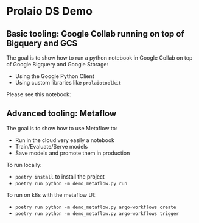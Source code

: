 # Prolaio DS Demo

## Basic tooling: Google Collab running on top of Bigquery and GCS

The goal is to show how to run a python notebook in Google Collab on top of Google Bigquery and Google Storage:

- Using the Google Python Client
- Using custom libraries like `prolaiotoolkit`

Please see this notebook:

## Advanced tooling: Metaflow

The goal is to show how to use Metaflow to:
- Run in the cloud very easily a notebook
- Train/Evaluate/Serve models
- Save models and promote them in production

To run locally:
- `poetry install` to install the project
- `poetry run python -m demo_metaflow.py run`

To run on k8s with the metaflow UI:
- `poetry run python -m demo_metaflow.py argo-workflows create`
- `poetry run python -m demo_metaflow.py argo-workflows trigger`